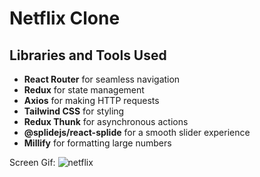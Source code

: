 # Netflix Clone

## Libraries and Tools Used

- **React Router** for seamless navigation
- **Redux** for state management
- **Axios** for making HTTP requests
- **Tailwind CSS** for styling
- **Redux Thunk** for asynchronous actions
- **@splidejs/react-splide** for a smooth slider experience
- **Millify** for formatting large numbers

Screen Gif: 
![netflix](https://github.com/gurkanceylan41/netflix-clone/assets/165313565/ced8fc17-534c-40b1-9505-aa58ee772568)
